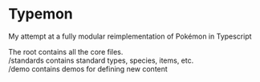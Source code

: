 # Typemon
My attempt at a fully modular reimplementation of Pokémon in Typescript

The root contains all the core files.  
/standards contains standard types, species, items, etc.  
/demo contains demos for defining new content   
